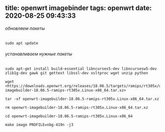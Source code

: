 title: openwrt imagebinder
tags: openwrt
date: 2020-08-25 09:43:33
---
###### обновляем пакеты
```
sudo apt update
```
###### устанавливаем нужные пакеты
```
sudo apt-get install build-essential libncurses5-dev libncursesw5-dev zlib1g-dev gawk git gettext libssl-dev xsltproc wget unzip python
```
```
wget <https://downloads.openwrt.org/releases/18.06.5/targets/ramips/rt305x/openwrt-imagebuilder-18.06.5-ramips-rt305x.Linux-x86_64.tar.xz>
```
```
tar -xf openwrt-imagebuilder-18.06.5-ramips-rt305x.Linux-x86_64.tar.xz
```
```
rm openwrt-imagebuilder-18.06.5-ramips-rt305x.Linux-x86_64.tar.xz
```
```
cd openwrt-imagebuilder-18.06.5-ramips-rt305x.Linux-x86_64
```
```
make image PROFILE=nbg-419n -j3
```
